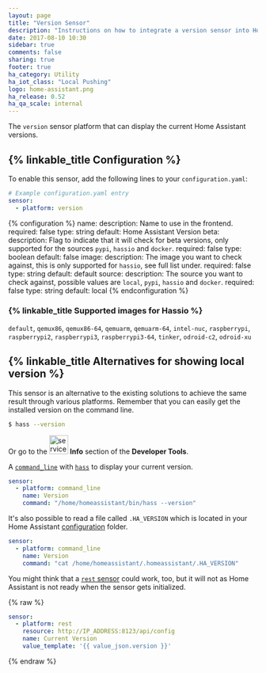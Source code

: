 ```yaml
---
layout: page
title: "Version Sensor"
description: "Instructions on how to integrate a version sensor into Home Assistant."
date: 2017-08-10 10:30
sidebar: true
comments: false
sharing: true
footer: true
ha_category: Utility
ha_iot_class: "Local Pushing"
logo: home-assistant.png
ha_release: 0.52
ha_qa_scale: internal
---
```


The `version` sensor platform that can display the current Home Assistant versions.

## {% linkable_title Configuration %}

To enable this sensor, add the following lines to your `configuration.yaml`:

```yaml
# Example configuration.yaml entry
sensor:
  - platform: version
```

{% configuration %}
name:
  description: Name to use in the frontend.
  required: false
  type: string
  default: Home Assistant Version
beta:
  description: Flag to indicate that it will check for beta versions, only supported for the sources `pypi`, `hassio` and `docker`.
  required: false
  type: boolean
  default: false
image:
  description: The image you want to check against, this is only supported for `hassio`, see full list under.
  required: false
  type: string
  default: default
source:
  description: The source you want to check against, possible values are `local`, `pypi`, `hassio` and `docker`.
  required: false
  type: string
  default: local
{% endconfiguration %}

### {% linkable_title Supported images for Hassio %}

`default`, `qemux86`, `qemux86-64`, `qemuarm`, `qemuarm-64`, `intel-nuc`, `raspberrypi`, `raspberrypi2`, `raspberrypi3`, `raspberrypi3-64`, `tinker`, `odroid-c2`, `odroid-xu`

## {% linkable_title Alternatives for showing local version %}

This sensor is an alternative to the existing solutions to achieve the same
result through various platforms.
Remember that you can easily get the installed version on the command line.

```bash
$ hass --version
```

Or go to the <img src='/images/screenshots/developer-tool-about-icon.png' alt='service developer tool icon' class="no-shadow" height="38" /> **Info** section of the **Developer Tools**.

A [`command_line`](/components/sensor.command_line/) with
[`hass`](/docs/tools/hass/) to display your current version.

```yaml
sensor:
  - platform: command_line
    name: Version
    command: "/home/homeassistant/bin/hass --version"
```

It's also possible to read a file called `.HA_VERSION` which is located in your
Home Assistant [configuration](/docs/configuration/) folder.

```yaml
sensor:
  - platform: command_line
    name: Version
    command: "cat /home/homeassistant/.homeassistant/.HA_VERSION"
```

You might think that a [`rest` sensor](/components/sensor.rest/) could work,
too,
but it will not as Home Assistant is not ready when the sensor gets initialized.

{% raw %}
```yaml
sensor:
  - platform: rest
    resource: http://IP_ADDRESS:8123/api/config
    name: Current Version
    value_template: '{{ value_json.version }}'
```
{% endraw %}
